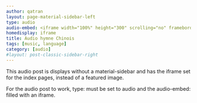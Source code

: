 ```yaml
---
author: qatran
layout: page-material-sidebar-left
type: audio
audio-embed: <iframe width="100%" height="300" scrolling="no" frameborder="no" allow="autoplay" src="https://w.soundcloud.com/player/?url=https%3A//api.soundcloud.com/tracks/17630962&color=%23ff5500&auto_play=false&hide_related=false&show_comments=true&show_user=true&show_reposts=false&show_teaser=true&visual=true"></iframe>
homedisplay: iframe
title: Audio hymne Chinois
tags: [music, language]
category: [audio]
#layout: post-classic-sidebar-right
---
```

This audio post is displays without a material-sidebar and has the iframe set for the index pages, instead of a featured image.

For the audio post to work, type: must be set to audio and the audio-embed: filled with an iframe.
